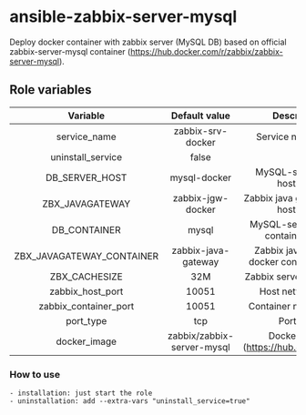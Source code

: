 # ansible-zabbix-server-mysql
Deploy docker container with zabbix server (MySQL DB)  based on official zabbix-server-mysql container (https://hub.docker.com/r/zabbix/zabbix-server-mysql).

## Role variables
| Variable | Default value | Description |
| :---:        |     :---:      |         :---: |  
service_name                    |       zabbix-srv-docker           |   Service name in OS
uninstall_service               |       false                       |
DB_SERVER_HOST                  |       mysql-docker                |   MySQL-server host hostname
ZBX_JAVAGATEWAY                 |       zabbix-jgw-docker           |   Zabbix java gateway host hostname
DB_CONTAINER                    |       mysql                       |   MySQL-server docker container name 
ZBX_JAVAGATEWAY_CONTAINER       |       zabbix-java-gateway         |   Zabbix java gateway docker container name
ZBX_CACHESIZE                   |       32M                         |   Zabbix server cashe size
zabbix_host_port                |       10051                       |   Host network port
zabbix_container_port           |       10051                       |   Container network port
port_type                       |       tcp                         |   Port type
docker_image                    |       zabbix/zabbix-server-mysql  |   Docker image (https://hub.docker.com/)

### How to use
    - installation: just start the role
    - uninstallation: add --extra-vars "uninstall_service=true"